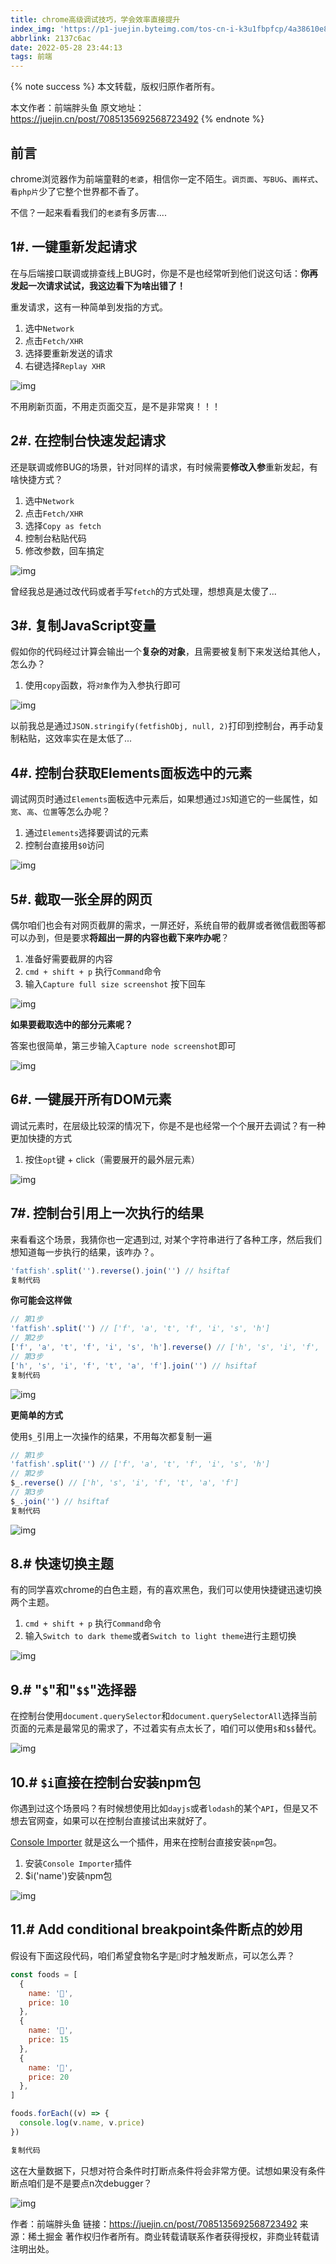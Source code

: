 ```yaml
---
title: chrome高级调试技巧，学会效率直接提升
index_img: 'https://p1-juejin.byteimg.com/tos-cn-i-k3u1fbpfcp/4a38610e87774d718ef6633d80b48409~tplv-k3u1fbpfcp-zoom-crop-mark:1304:1304:1304:734.awebp?'
abbrlink: 2137c6ac
date: 2022-05-28 23:44:13
tags: 前端
---
```


{% note success %}
本文转载，版权归原作者所有。

本文作者：前端胖头鱼
原文地址：https://juejin.cn/post/7085135692568723492
{% endnote %}

## 前言

chrome浏览器作为前端童鞋的`老婆`，相信你一定不陌生。`调页面`、`写BUG`、`画样式`、`看php片`少了它整个世界都不香了。

不信？一起来看看我们的`老婆`有多厉害....

## 1#. 一键重新发起请求

在与后端接口联调或排查线上BUG时，你是不是也经常听到他们说这句话：**你再发起一次请求试试，我这边看下为啥出错了！**

重发请求，这有一种简单到发指的方式。

1. 选中`Network`
2. 点击`Fetch/XHR`
3. 选择要重新发送的请求
4. 右键选择`Replay XHR`

![img](https://p3-juejin.byteimg.com/tos-cn-i-k3u1fbpfcp/e056245b2a9e4e6dbfb39db6903f9275~tplv-k3u1fbpfcp-zoom-in-crop-mark:1304:0:0:0.awebp)

不用刷新页面，不用走页面交互，是不是非常爽！！！

## 2#. 在控制台快速发起请求

还是联调或修BUG的场景，针对同样的请求，有时候需要**修改入参**重新发起，有啥快捷方式？

1. 选中`Network`
2. 点击`Fetch/XHR`
3. 选择`Copy as fetch`
4. 控制台粘贴代码
5. 修改参数，回车搞定

![img](https://p3-juejin.byteimg.com/tos-cn-i-k3u1fbpfcp/f91af146bbee42cc9e99badf83de83a8~tplv-k3u1fbpfcp-zoom-in-crop-mark:1304:0:0:0.awebp)

曾经我总是通过改代码或者手写`fetch`的方式处理，想想真是太傻了...

## 3#. 复制JavaScript变量

假如你的代码经过计算会输出一个**复杂的对象**，且需要被复制下来发送给其他人，怎么办？

1. 使用`copy`函数，将`对象`作为入参执行即可

![img](https://p3-juejin.byteimg.com/tos-cn-i-k3u1fbpfcp/8eac65d357c04a779149719621f477c0~tplv-k3u1fbpfcp-zoom-in-crop-mark:1304:0:0:0.awebp)

以前我总是通过`JSON.stringify(fetfishObj, null, 2)`打印到控制台，再手动复制粘贴，这效率实在是太低了...

## 4#. 控制台获取Elements面板选中的元素

调试网页时通过`Elements`面板选中元素后，如果想通过`JS`知道它的一些属性，如`宽`、`高`、`位置`等怎么办呢？

1. 通过`Elements`选择要调试的元素
2. 控制台直接用`$0`访问

![img](https://p3-juejin.byteimg.com/tos-cn-i-k3u1fbpfcp/4fd8a970c19842a7b73ee5d43f64efa6~tplv-k3u1fbpfcp-zoom-in-crop-mark:1304:0:0:0.awebp)

## 5#. 截取一张全屏的网页

偶尔咱们也会有对网页截屏的需求，一屏还好，系统自带的截屏或者微信截图等都可以办到，但是要求**将超出一屏的内容也截下来咋办呢**？

1. 准备好需要截屏的内容
2. `cmd + shift + p` 执行`Command`命令
3. 输入`Capture full size screenshot` 按下回车

![img](https://p3-juejin.byteimg.com/tos-cn-i-k3u1fbpfcp/44643079db90418d8d359d4278605732~tplv-k3u1fbpfcp-zoom-in-crop-mark:1304:0:0:0.awebp)

**如果要截取选中的部分元素呢？**

答案也很简单，第三步输入`Capture node screenshot`即可

![img](https://p3-juejin.byteimg.com/tos-cn-i-k3u1fbpfcp/3835874255224edbbd98977a1727ca7e~tplv-k3u1fbpfcp-zoom-in-crop-mark:1304:0:0:0.awebp)

## 6#. 一键展开所有DOM元素

调试元素时，在层级比较深的情况下，你是不是也经常一个个展开去调试？有一种更加快捷的方式

1. 按住`opt`键 + click（需要展开的最外层元素）

![img](https://p3-juejin.byteimg.com/tos-cn-i-k3u1fbpfcp/c09ba071e1e34b9387ee0071905ad21a~tplv-k3u1fbpfcp-zoom-in-crop-mark:1304:0:0:0.awebp)

## 7#. 控制台引用上一次执行的结果

来看看这个场景，我猜你也一定遇到过, 对某个字符串进行了各种工序，然后我们想知道每一步执行的结果，该咋办？。

```javascript
'fatfish'.split('').reverse().join('') // hsiftaf
复制代码
```

**你可能会这样做**

```javascript
// 第1步
'fatfish'.split('') // ['f', 'a', 't', 'f', 'i', 's', 'h']
// 第2步
['f', 'a', 't', 'f', 'i', 's', 'h'].reverse() // ['h', 's', 'i', 'f', 't', 'a', 'f']
// 第3步
['h', 's', 'i', 'f', 't', 'a', 'f'].join('') // hsiftaf
复制代码
```

![img](https://p3-juejin.byteimg.com/tos-cn-i-k3u1fbpfcp/10903c73ac3945e39e820bdbef2be2a3~tplv-k3u1fbpfcp-zoom-in-crop-mark:1304:0:0:0.awebp)

**更简单的方式**

使用`$_`引用上一次操作的结果，不用每次都复制一遍

```javascript
// 第1步
'fatfish'.split('') // ['f', 'a', 't', 'f', 'i', 's', 'h']
// 第2步
$_.reverse() // ['h', 's', 'i', 'f', 't', 'a', 'f']
// 第3步
$_.join('') // hsiftaf
复制代码
```

![img](https://p3-juejin.byteimg.com/tos-cn-i-k3u1fbpfcp/b259e40d2d1e4d489058019617e7ac6c~tplv-k3u1fbpfcp-zoom-in-crop-mark:1304:0:0:0.awebp)

## 8.# 快速切换主题

有的同学喜欢chrome的白色主题，有的喜欢黑色，我们可以使用快捷键迅速切换两个主题。

1. `cmd + shift + p` 执行`Command`命令
2. 输入`Switch to dark theme`或者`Switch to light theme`进行主题切换

![img](https://p3-juejin.byteimg.com/tos-cn-i-k3u1fbpfcp/d6626dd2efcf4fafb01fb354275c5c33~tplv-k3u1fbpfcp-zoom-in-crop-mark:1304:0:0:0.awebp)

## 9.# "`$`"和"`$$`"选择器

在控制台使用`document.querySelector`和`document.querySelectorAll`选择当前页面的元素是最常见的需求了，不过着实有点太长了，咱们可以使用`$`和`$$`替代。

![img](https://p3-juejin.byteimg.com/tos-cn-i-k3u1fbpfcp/b99835a401524edeae0eebe599042df7~tplv-k3u1fbpfcp-zoom-in-crop-mark:1304:0:0:0.awebp)

## 10.# `$i`直接在控制台安装npm包

你遇到过这个场景吗？有时候想使用比如`dayjs`或者`lodash`的某个`API`，但是又不想去官网查，如果可以在控制台直接试出来就好了。

[Console Importer](https://link.juejin.cn?target=https%3A%2F%2Fchrome.google.com%2Fwebstore%2Fdetail%2Fconsole-importer%2Fhgajpakhafplebkdljleajgbpdmplhie%2Frelated) 就是这么一个插件，用来在控制台直接安装`npm`包。

1. 安装`Console Importer`插件
2. $i('name')安装npm包

![img](https://p3-juejin.byteimg.com/tos-cn-i-k3u1fbpfcp/980db6a2b2d74115bdab37e5b061a7a1~tplv-k3u1fbpfcp-zoom-in-crop-mark:1304:0:0:0.awebp)

## 11.# Add conditional breakpoint条件断点的妙用

假设有下面这段代码，咱们希望食物名字是`🍫`时才触发断点，可以怎么弄？

```javascript
const foods = [
  {
    name: '🍔',
    price: 10
  },
  {
    name: '🍫',
    price: 15
  },
  {
    name: '🍵',
    price: 20
  },
]

foods.forEach((v) => {
  console.log(v.name, v.price)
})

复制代码
```

这在大量数据下，只想对符合条件时打断点条件将会非常方便。试想如果没有条件断点咱们是不是要点n次debugger？

![img](https://p3-juejin.byteimg.com/tos-cn-i-k3u1fbpfcp/43a4882a64374e3eb3e492380c248ae6~tplv-k3u1fbpfcp-zoom-in-crop-mark:1304:0:0:0.awebp)


作者：前端胖头鱼
链接：https://juejin.cn/post/7085135692568723492
来源：稀土掘金
著作权归作者所有。商业转载请联系作者获得授权，非商业转载请注明出处。